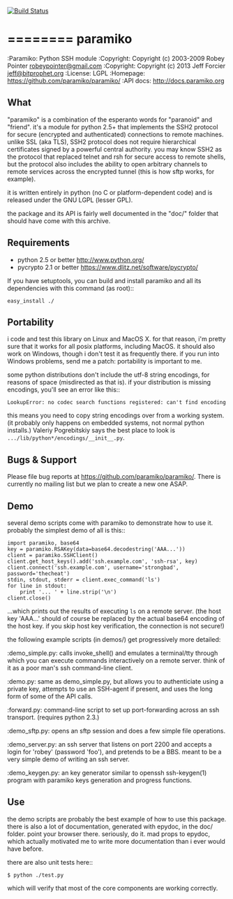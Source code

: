 [![Build Status](https://travis-ci.org/nischu7/paramiko.png)](https://travis-ci.org/nischu7/paramiko)

========
paramiko
========

:Paramiko: Python SSH module
:Copyright: Copyright (c) 2003-2009  Robey Pointer <robeypointer@gmail.com>
:Copyright: Copyright (c) 2013  Jeff Forcier <jeff@bitprophet.org>
:License: LGPL
:Homepage: https://github.com/paramiko/paramiko/
:API docs: http://docs.paramiko.org


What
----

"paramiko" is a combination of the esperanto words for "paranoid" and
"friend".  it's a module for python 2.5+ that implements the SSH2 protocol
for secure (encrypted and authenticated) connections to remote machines.
unlike SSL (aka TLS), SSH2 protocol does not require hierarchical
certificates signed by a powerful central authority. you may know SSH2 as
the protocol that replaced telnet and rsh for secure access to remote
shells, but the protocol also includes the ability to open arbitrary
channels to remote services across the encrypted tunnel (this is how sftp
works, for example).

it is written entirely in python (no C or platform-dependent code) and is
released under the GNU LGPL (lesser GPL). 

the package and its API is fairly well documented in the "doc/" folder
that should have come with this archive.


Requirements
------------

  - python 2.5 or better <http://www.python.org/>
  - pycrypto 2.1 or better <https://www.dlitz.net/software/pycrypto/>

If you have setuptools, you can build and install paramiko and all its
dependencies with this command (as root)::

    easy_install ./


Portability
-----------

i code and test this library on Linux and MacOS X. for that reason, i'm
pretty sure that it works for all posix platforms, including MacOS. it
should also work on Windows, though i don't test it as frequently there.
if you run into Windows problems, send me a patch: portability is important
to me.

some python distributions don't include the utf-8 string encodings, for
reasons of space (misdirected as that is). if your distribution is
missing encodings, you'll see an error like this::

    LookupError: no codec search functions registered: can't find encoding

this means you need to copy string encodings over from a working system.
(it probably only happens on embedded systems, not normal python
installs.) Valeriy Pogrebitskiy says the best place to look is
``.../lib/python*/encodings/__init__.py``.


Bugs & Support
--------------

Please file bug reports at https://github.com/paramiko/paramiko/. There is currently no mailing list but we plan to create a new one ASAP.


Demo
----

several demo scripts come with paramiko to demonstrate how to use it.
probably the simplest demo of all is this::

    import paramiko, base64
    key = paramiko.RSAKey(data=base64.decodestring('AAA...'))
    client = paramiko.SSHClient()
    client.get_host_keys().add('ssh.example.com', 'ssh-rsa', key)
    client.connect('ssh.example.com', username='strongbad', password='thecheat')
    stdin, stdout, stderr = client.exec_command('ls')
    for line in stdout:
        print '... ' + line.strip('\n')
    client.close()

...which prints out the results of executing ``ls`` on a remote server.
(the host key 'AAA...' should of course be replaced by the actual base64
encoding of the host key.  if you skip host key verification, the
connection is not secure!)

the following example scripts (in demos/) get progressively more detailed:

:demo_simple.py:
    calls invoke_shell() and emulates a terminal/tty through which you can
    execute commands interactively on a remote server.  think of it as a
    poor man's ssh command-line client.

:demo.py:
    same as demo_simple.py, but allows you to authenticiate using a
    private key, attempts to use an SSH-agent if present, and uses the long
    form of some of the API calls.

:forward.py:
    command-line script to set up port-forwarding across an ssh transport.
    (requires python 2.3.)

:demo_sftp.py:
    opens an sftp session and does a few simple file operations.

:demo_server.py:
    an ssh server that listens on port 2200 and accepts a login for
    'robey' (password 'foo'), and pretends to be a BBS.  meant to be a
    very simple demo of writing an ssh server.

:demo_keygen.py:
    an key generator similar to openssh ssh-keygen(1) program with
    paramiko keys generation and progress functions.

Use
---

the demo scripts are probably the best example of how to use this package.
there is also a lot of documentation, generated with epydoc, in the doc/
folder.  point your browser there.  seriously, do it.  mad props to
epydoc, which actually motivated me to write more documentation than i
ever would have before.

there are also unit tests here::

    $ python ./test.py

which will verify that most of the core components are working correctly.
